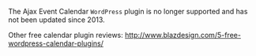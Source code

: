 The Ajax Event Calendar `WordPress` plugin is no longer supported and has not been updated since 2013.

Other free calendar plugin reviews:
http://www.blazdesign.com/5-free-wordpress-calendar-plugins/